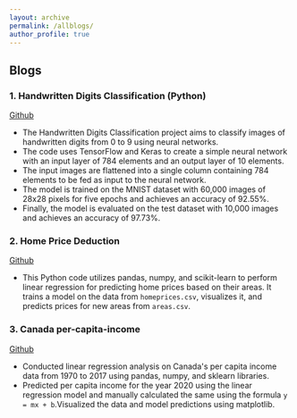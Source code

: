 ```yaml
---
layout: archive
permalink: /allblogs/
author_profile: true
---
```


<h2> Blogs </h2>


### 1. Handwritten Digits Classification (Python)
[Github](https://github.com/chinu-2000/mini-projects/blob/main/%20Handwritten%20Digits%20Classification/%20Handwritten%20Digits%20Classification.ipynb)

- The Handwritten Digits Classification project aims to classify images of handwritten digits from 0 to 9 using neural networks.
- The code uses TensorFlow and Keras to create a simple neural network with an input layer of 784 elements and an output layer of 10 elements.
- The input images are flattened into a single column containing 784 elements to be fed as input to the neural network.
- The model is trained on the MNIST dataset with 60,000 images of 28x28 pixels for five epochs and achieves an accuracy of 92.55%.
- Finally, the model is evaluated on the test dataset with 10,000 images and achieves an accuracy of 97.73%.

### 2. Home Price Deduction
[Github](https://github.com/chinu-2000/mini-projects/blob/main/Home%20Price%20Deduction/Home%20Price%20Deduction.ipynb)

- This Python code utilizes pandas, numpy, and scikit-learn to perform linear regression for predicting home prices based on their areas. It trains a model on the data from ``homeprices.csv``, visualizes it, and predicts prices for new areas from ``areas.csv``.

### 3. Canada per-capita-income
[Github](https://github.com/chinu-2000/mini-projects/blob/main/canada_per_capita_income/percapita.ipynb)

- Conducted linear regression analysis on Canada's per capita income data from 1970 to 2017 using pandas, numpy, and sklearn libraries.
- Predicted per capita income for the year 2020 using the linear regression model and manually calculated the same using the formula ``y = mx + b``.Visualized the data and model predictions using matplotlib.

